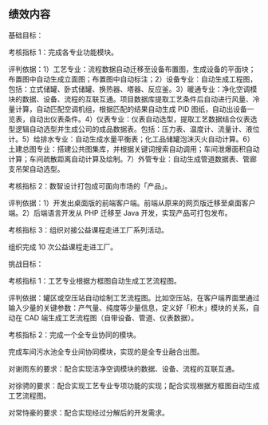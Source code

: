## 绩效内容

基础目标：

考核指标 1：完成各专业功能模块。

评判依据：1）工艺专业：流程数据自动迁移至设备布置图，生成设备的平面块；布置图中自动生成立面图；布置图中自动标注；2）设备专业：自动生成工程图，包括：立式储罐、卧式储罐、换热器、塔器、反应釜。3）暖通专业：净化空调模块的数据、设备、流程的互联互通。项目数据库提取工艺条件后自动进行风量、冷量计算，自动匹配空调机组，根据匹配的结果自动生成 PID 图纸，自动出设备一览表，自动出仪表条件。4）仪表专业：仪表自动选型，提取工艺数据结合仪表选型逻辑自动选型并生成公司的成品数据表。包括：压力表、温度计、流量计、液位计。5）给排水专业：自动生成水量平衡表；化工品储罐泡沫灭火自动计算。6）土建总图专业：搭建公共图集库，并根据关键词搜索自动调用；车间泄爆面积自动计算；车间疏散距离自动计算及绘制。7）外管专业：自动生成管道数据表、管廊支吊架自动选型。

考核指标 2：数智设计打包成可面向市场的「产品」。

评判依据：1）开发出桌面版的前端客户端。前端从原来的网页版迁移至桌面客户端。2）后端语言开发从 PHP 迁移至 Java 开发，实现产品可打包发布。

考核指标 3：组织对接公益课程走进工厂系列活动。

组织完成 10 次公益课程走进工厂。

挑战目标：

考核指标 1：工艺专业根据方框图自动生成工艺流程图。

评判依据：罐区或空压站自动绘制工艺流程图。比如空压站，在客户端界面里通过输入少量的关键参数：产气量、纯度等少量信息，定义好「积木」模块的关系，自动在 CAD 端生成工艺流程图（自带设备、管道、仪表数据）。

考核指标 2：完成一个全专业协同的模块。

完成车间污水池全专业间协同模块，实现的是全专业融合出图。

对谢雨东的要求：配合实现洁净空调模块的数据、设备、流程的互联互通。

对徐骋的要求：配合实现工艺专业专项功能的实现；配合实现根据方框图自动生成工艺流程图。

对常恃豪的要求：配合实现经过分解后的开发需求。